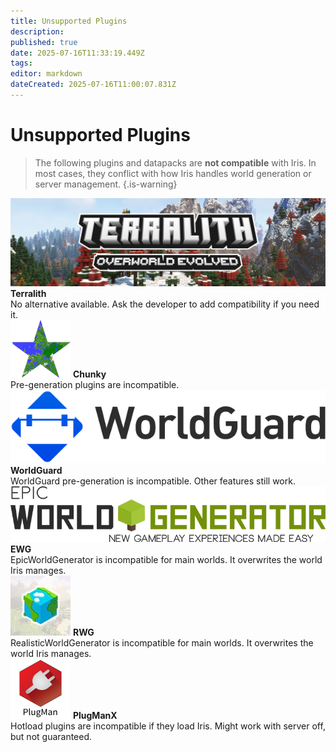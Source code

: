 ```yaml
---
title: Unsupported Plugins
description: 
published: true
date: 2025-07-16T11:33:19.449Z
tags: 
editor: markdown
dateCreated: 2025-07-16T11:00:07.831Z
---
```


# Unsupported Plugins
> The following plugins and datapacks are **not compatible** with Iris. In most cases, they conflict with how Iris handles world generation or server management.
{.is-warning}

<div class="grid-unsupported">
<div class="card-unsupported">
  <img src="/iris_docs/unsupported_plugins/terralith.png" alt="Terralith Datapack">
  <strong>Terralith</strong><br>
  No alternative available. Ask the developer to add compatibility if you need it.
</div>

<div class="card-unsupported">
  <img src="/iris_docs/unsupported_plugins/chunky.webp" alt="Chunky">
  <strong>Chunky</strong><br>
  Pre-generation plugins are incompatible. 
</div>

<div class="card-unsupported">
  <img src="/iris_docs/unsupported_plugins/worldguard.png" alt="WorldGuard">
  <strong>WorldGuard</strong><br>
  WorldGuard pre-generation is incompatible. Other features still work.
</div>

<div class="card-unsupported">
  <img src="/iris_docs/unsupported_plugins/ewg.webp" alt="EWG">
  <strong>EWG</strong><br>
  EpicWorldGenerator is incompatible for main worlds. It overwrites the world Iris manages.
</div>

<div class="card-unsupported">
  <img src="/iris_docs/unsupported_plugins/rwg.jpg" alt="RWG">
  <strong>RWG</strong><br>
  RealisticWorldGenerator is incompatible for main worlds. It overwrites the world Iris manages.
</div>

<div class="card-unsupported">
  <img src="/iris_docs/unsupported_plugins/plugmanx.png" alt="PlugManX">
  <strong>PlugManX</strong><br>
  Hotload plugins are incompatible if they load Iris. Might work with server off, but not guaranteed.
</div>



</div>
